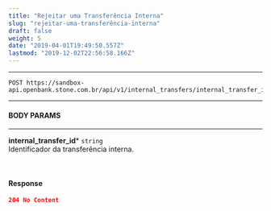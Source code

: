 ```yaml
---
title: "Rejeitar uma Transferência Interna"
slug: "rejeitar-uma-transferência-interna"
draft: false
weight: 5
date: "2019-04-01T19:49:50.557Z"
lastmod: "2019-12-02T22:56:58.166Z"
---
```

---

```http 
POST https://sandbox-api.openbank.stone.com.br/api/v1/internal_transfers/internal_transfer_id/reject
```
---

#### **BODY PARAMS**

---

**internal_transfer_id***  `string`
<br> Identificador da transferência interna.

<br>

#### **Response**

```JSON
204 No Content
